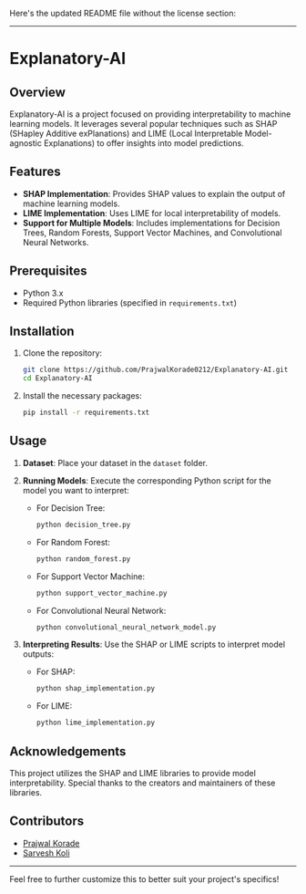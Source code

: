 Here's the updated README file without the license section:

---

# Explanatory-AI

## Overview

Explanatory-AI is a project focused on providing interpretability to machine learning models. It leverages several popular techniques such as SHAP (SHapley Additive exPlanations) and LIME (Local Interpretable Model-agnostic Explanations) to offer insights into model predictions.

## Features

- **SHAP Implementation**: Provides SHAP values to explain the output of machine learning models.
- **LIME Implementation**: Uses LIME for local interpretability of models.
- **Support for Multiple Models**: Includes implementations for Decision Trees, Random Forests, Support Vector Machines, and Convolutional Neural Networks.

## Prerequisites

- Python 3.x
- Required Python libraries (specified in `requirements.txt`)

## Installation

1. Clone the repository:
    ```sh
    git clone https://github.com/PrajwalKorade0212/Explanatory-AI.git
    cd Explanatory-AI
    ```

2. Install the necessary packages:
    ```sh
    pip install -r requirements.txt
    ```

## Usage

1. **Dataset**: Place your dataset in the `dataset` folder.
2. **Running Models**: Execute the corresponding Python script for the model you want to interpret:
    - For Decision Tree:
        ```sh
        python decision_tree.py
        ```
    - For Random Forest:
        ```sh
        python random_forest.py
        ```
    - For Support Vector Machine:
        ```sh
        python support_vector_machine.py
        ```
    - For Convolutional Neural Network:
        ```sh
        python convolutional_neural_network_model.py
        ```

3. **Interpreting Results**: Use the SHAP or LIME scripts to interpret model outputs:
    - For SHAP:
        ```sh
        python shap_implementation.py
        ```
    - For LIME:
        ```sh
        python lime_implementation.py
        ```

## Acknowledgements

This project utilizes the SHAP and LIME libraries to provide model interpretability. Special thanks to the creators and maintainers of these libraries.

## Contributors

- [Prajwal Korade](https://github.com/PrajwalKorade0212)
- [Sarvesh Koli](https://github.com/Sarves1911)

---

Feel free to further customize this to better suit your project's specifics!

